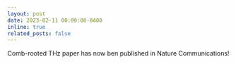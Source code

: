 ```yaml
---
layout: post
date: 2023-02-11 00:00:00-0400
inline: true
related_posts: false
---
```


Comb-rooted THz paper has now ben published in Nature Communications!
